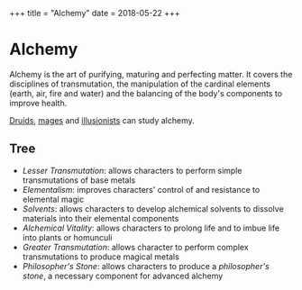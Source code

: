 +++
title = "Alchemy"
date = 2018-05-22
+++

# Alchemy

Alchemy is the art of purifying, maturing and perfecting matter.
It covers the disciplines of transmutation, the manipulation of the cardinal elements (earth, air, fire and water) and the balancing of the body's components to improve health.

[Druids](./wiki/characters/druid.md), [mages](./wiki/characters/mage.md) and [illusionists](./wiki/characters/illusionist.md) can study alchemy.

## Tree

* *Lesser Transmutation*: allows characters to perform simple transmutations of base metals
* *Elementalism*: improves characters' control of and resistance to elemental magic
* *Solvents*: allows characters to develop alchemical solvents to dissolve materials into their elemental components
* *Alchemical Vitality*: allows characters to prolong life and to imbue life into plants or homunculi
* *Greater Transmutation*: allows character to perform complex transmutations to produce magical metals
* *Philosopher's Stone*: allows characters to produce a *philosopher's stone*, a necessary component for advanced alchemy
